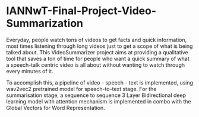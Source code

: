 # IANNwT-Final-Project-Video-Summarization

Everyday, people watch tons of videos to get facts and quick information, most times listening through long videos just to get a scope of what is being talked about. 
This VideoSummarizer project aims at providing a qualitative tool that saves a ton of time for people who want a quick summary of what a speech-talk centric video
is all about without wanting to watch through every minutes of it. 

To accomplish this, a pipeline of video - speech - text is implemented, using wav2vec2 pretrained model for speech-to-text stage. For the summarisation stage, a sequence to sequence 3 Layer Bidirectional deep learning model with attention mechanism is implemented in combo with the Global Vectors for Word Representation. 
